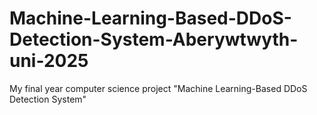 # Machine-Learning-Based-DDoS-Detection-System-Aberywtwyth-uni-2025
My final year computer science project "Machine Learning-Based DDoS Detection System"
